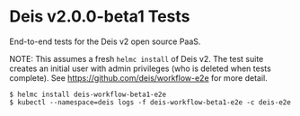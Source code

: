 # Deis v2.0.0-beta1 Tests

End-to-end tests for the Deis v2 open source PaaS.

NOTE: This assumes a fresh `helmc install` of Deis v2. The test suite creates
an initial user with admin privileges (who is deleted when tests complete).
See https://github.com/deis/workflow-e2e for more detail.

```console
$ helmc install deis-workflow-beta1-e2e
$ kubectl --namespace=deis logs -f deis-workflow-beta1-e2e -c deis-e2e
```
